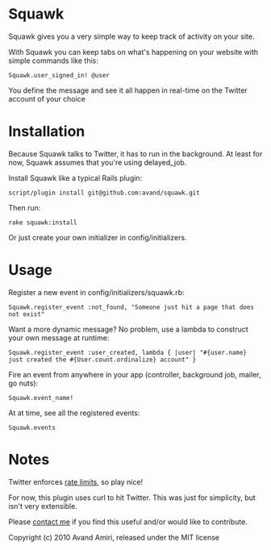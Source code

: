 Squawk
==================

Squawk gives you a very simple way to keep track of activity on your site.

With Squawk you can keep tabs on what's happening on your website with simple commands like this:

    Squawk.user_signed_in! @user

You define the message and see it all happen in real-time on the Twitter account of your choice

Installation
============
Because Squawk talks to Twitter, it has to run in the background. At least for now, Squawk assumes that you're using delayed_job.

Install Squawk like a typical Rails plugin:

    script/plugin install git@github.com:avand/squawk.git

Then run:

    rake squawk:install

Or just create your own initializer in config/initializers.

Usage
=====
    
Register a new event in config/initializers/squawk.rb:

    Squawk.register_event :not_found, "Someone just hit a page that does not exist"

Want a more dynamic message? No problem, use a lambda to construct your own message at runtime:

    Squawk.register_event :user_created, lambda { |user| "#{user.name} just created the #{User.count.ordinalize} account" }

Fire an event from anywhere in your app (controller, background job, mailer, go nuts):

    Squawk.event_name!

At at time, see all the registered events:

    Squawk.events
    
Notes
=====

Twitter enforces [rate limits](http://apiwiki.twitter.com/Rate-limiting), so play nice! 

For now, this plugin uses curl to hit Twitter. This was just for simplicity, but isn't very extensible.

Please [contact me](http://avandamiri.com/talk_to_me.html) if you find this useful and/or would like to contribute.


Copyright (c) 2010 Avand Amiri, released under the MIT license
